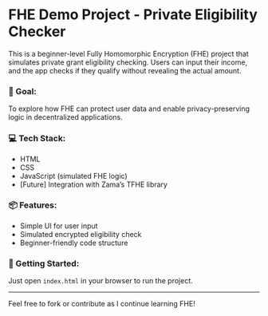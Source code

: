 # FHE Demo Project - Private Eligibility Checker

This is a beginner-level Fully Homomorphic Encryption (FHE) project that simulates private grant eligibility checking. Users can input their income, and the app checks if they qualify without revealing the actual amount.

### 🔐 Goal:
To explore how FHE can protect user data and enable privacy-preserving logic in decentralized applications.

### 💻 Tech Stack:
- HTML
- CSS
- JavaScript (simulated FHE logic)
- [Future] Integration with Zama’s TFHE library

### 📦 Features:
- Simple UI for user input
- Simulated encrypted eligibility check
- Beginner-friendly code structure

### 🚀 Getting Started:
Just open `index.html` in your browser to run the project.

---

Feel free to fork or contribute as I continue learning FHE!
